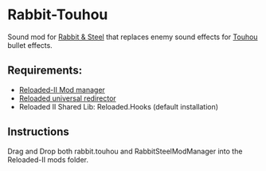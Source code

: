 # Rabbit-Touhou
Sound mod for [Rabbit &amp; Steel](https://store.steampowered.com/app/2132850/Rabbit_and_Steel/) that replaces enemy sound effects for [Touhou](https://en.touhouwiki.net/wiki/Imperishable_Night) bullet effects.

## Requirements:
- [Reloaded-II Mod manager](https://github.com/Reloaded-Project/Reloaded-II/releases/latest)
- [Reloaded universal redirector](https://github.com/Reloaded-Project/reloaded.universal.redirector)
- Reloaded II Shared Lib: Reloaded.Hooks (default installation)


## Instructions
Drag and Drop both rabbit.touhou and RabbitSteelModManager into the Reloaded-II mods folder.
